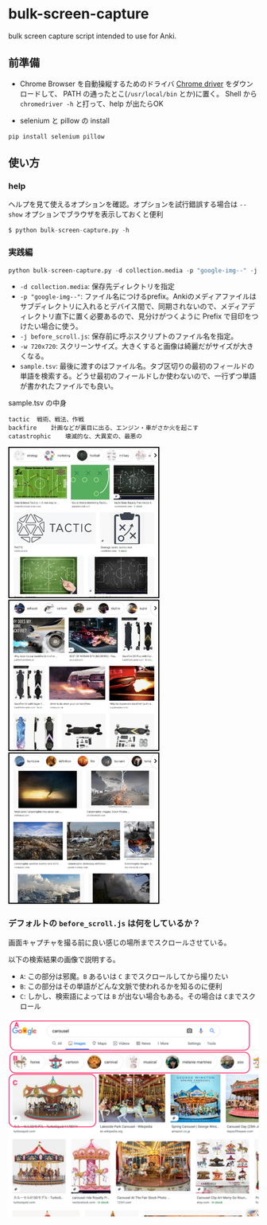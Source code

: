 # bulk-screen-capture

bulk screen capture script intended to use for Anki.

## 前準備

- Chrome Browser を自動操縦するためのドライバ [Chrome driver](http://chromedriver.chromium.org/downloads) をダウンロードして、 PATH の通ったとこ(`/usr/local/bin` とか)に置く。
Shell から `chromedriver -h` と打って、help が出たらOK

- selenium と pillow の install
```
pip install selenium pillow
```

## 使い方

### help


ヘルプを見て使えるオプションを確認。オプションを試行錯誤する場合は `--show` オプションでブラウザを表示しておくと便利

```python
$ python bulk-screen-capture.py -h
```

### 実践編

```python
python bulk-screen-capture.py -d collection.media -p "google-img--" -j before_scroll.js -w 720x720 word.txt
```

- `-d collection.media`: 保存先ディレクトリを指定
- `-p "google-img--"`: ファイル名につけるprefix。Ankiのメディアファイルはサブディレクトリに入れるとデバイス間で、同期されないので、メディアディレクトリ直下に置く必要あるので、見分けがつくように Prefix で目印をつけたい場合に使う。
- `-j before_scroll.js`: 保存前に呼ぶスクリプトのファイル名を指定。
- `-w 720x720`: スクリーンサイズ。大きくすると画像は綺麗だがサイズが大きくなる。
- `sample.tsv`: 最後に渡すのはファイル名。タブ区切りの最初のフィールドの単語を検索する。どうせ最初のフィールドしか使わないので、一行ずつ単語が書かれたファイルでも良い。

sample.tsv の中身
```
tactic	戦術、戦法、作戦
backfire	計画などが裏目に出る、エンジン・車がさか火を起こす
catastrophic	壊滅的な、大異変の、最悪の
```

<p>
<img style="border: 2px black solid;" src="./imgs/google-img--tactic.jpg" width="300">
<img style="border: 2px black solid;" src="./imgs/google-img--backfire.jpg" width="300">
<img style="border: 2px black solid;" src="./imgs/google-img--catastrophic.jpg" width="300">
</p>

### デフォルトの `before_scroll.js` は何をしているか？

画面キャプチャを撮る前に良い感じの場所までスクロールさせている。

以下の検索結果の画像で説明する。
- `A`: この部分は邪魔。`B` あるいは `C` までスクロールしてから撮りたい
- `B`: この部分はその単語がどんな文脈で使われるかを知るのに便利
- `C`: しかし、検索語によっては `B` が出ない場合もある。その場合は `C`までスクロール

<p>
<img src="./imgs/Google_Search.png" width="600">
</p>
